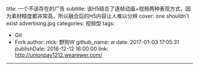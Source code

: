 title: 一个不该存在的广告
subtitle: 该H5结合了逐帧动画+视频两种表现方式，因为素材精度都非常高，所以融合后的H5内容让人难以分辨
cover: one shouldn't exist advertising.jpg
categories: 视频型
tags:
  - Git
  - Fork
author:
  nick: 野狗W
  github_name: w
date: 2017-01-03 17:05:31
publishDate: 2016-12-12 16:00:00
link: http://unionpay1212.wearewer.com/
---
